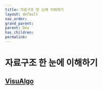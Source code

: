 ```yaml
---
title: 자료구조 한 눈에 이해하기
layout: default
nav_order:
grand_parent:
parent: Dev
has_children:
permalink:
---
```


# 자료구조 한 눈에 이해하기

## [VisuAlgo](https://visualgo.net/en)
